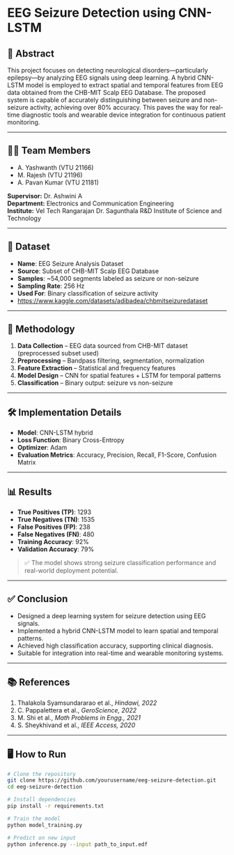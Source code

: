 # EEG Seizure Detection using CNN-LSTM

## 📌 Abstract

This project focuses on detecting neurological disorders—particularly epilepsy—by analyzing EEG signals using deep learning. A hybrid CNN-LSTM model is employed to extract spatial and temporal features from EEG data obtained from the CHB-MIT Scalp EEG Database. The proposed system is capable of accurately distinguishing between seizure and non-seizure activity, achieving over 80% accuracy. This paves the way for real-time diagnostic tools and wearable device integration for continuous patient monitoring.

---

## 👨‍💻 Team Members

- A. Yashwanth (VTU 21166)  
- M. Rajesh (VTU 21196)  
- A. Pavan Kumar (VTU 21181)  

**Supervisor:** Dr. Ashwini A  
**Department:** Electronics and Communication Engineering  
**Institute:** Vel Tech Rangarajan Dr. Sagunthala R&D Institute of Science and Technology  

---

## 📂 Dataset

- **Name**: EEG Seizure Analysis Dataset  
- **Source**: Subset of CHB-MIT Scalp EEG Database  
- **Samples**: ~54,000 segments labeled as seizure or non-seizure  
- **Sampling Rate**: 256 Hz  
- **Used For**: Binary classification of seizure activity
- https://www.kaggle.com/datasets/adibadea/chbmitseizuredataset

---

## 🧠 Methodology

1. **Data Collection** – EEG data sourced from CHB-MIT dataset (preprocessed subset used)  
2. **Preprocessing** – Bandpass filtering, segmentation, normalization  
3. **Feature Extraction** – Statistical and frequency features  
4. **Model Design** – CNN for spatial features + LSTM for temporal patterns  
5. **Classification** – Binary output: seizure vs non-seizure  

---

## 🛠️ Implementation Details

- **Model**: CNN-LSTM hybrid
- **Loss Function**: Binary Cross-Entropy
- **Optimizer**: Adam
- **Evaluation Metrics**: Accuracy, Precision, Recall, F1-Score, Confusion Matrix

---

## 📊 Results

- **True Positives (TP)**: 1293  
- **True Negatives (TN)**: 1535  
- **False Positives (FP)**: 238  
- **False Negatives (FN)**: 480  
- **Training Accuracy**: 92%  
- **Validation Accuracy**: 79%

> ✅ The model shows strong seizure classification performance and real-world deployment potential.

---

## ✅ Conclusion

- Designed a deep learning system for seizure detection using EEG signals.
- Implemented a hybrid CNN-LSTM model to learn spatial and temporal patterns.
- Achieved high classification accuracy, supporting clinical diagnosis.
- Suitable for integration into real-time and wearable monitoring systems.

---

## 📚 References

1. Thalakola Syamsundararao et al., *Hindawi, 2022*  
2. C. Pappalettera et al., *GeroScience, 2022*  
3. M. Shi et al., *Math Problems in Engg., 2021*  
4. S. Sheykhivand et al., *IEEE Access, 2020*

---

## 🖥️ How to Run

```bash
# Clone the repository
git clone https://github.com/yourusername/eeg-seizure-detection.git
cd eeg-seizure-detection

# Install dependencies
pip install -r requirements.txt

# Train the model
python model_training.py

# Predict on new input
python inference.py --input path_to_input.edf

